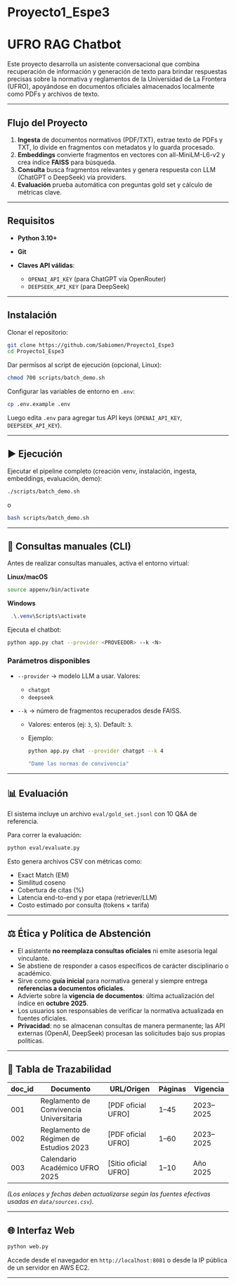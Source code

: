 # Proyecto1_Espe3
# UFRO RAG Chatbot

Este proyecto desarrolla un asistente conversacional que combina recuperación de información y generación de texto para brindar respuestas precisas sobre la normativa y reglamentos de la Universidad de La Frontera (UFRO), apoyándose en documentos oficiales almacenados localmente como PDFs y archivos de texto.

---

## Flujo del Proyecto

1. **Ingesta** de documentos normativos (PDF/TXT), extrae texto de PDFs y TXT, lo divide en fragmentos con metadatos y lo guarda procesado.
2. **Embeddings** convierte fragmentos en vectores con all-MiniLM-L6-v2 y crea índice **FAISS** para búsqueda.
3. **Consulta** busca fragmentos relevantes y genera respuesta con LLM (ChatGPT o DeepSeek) vía providers.
4. **Evaluación** prueba automática con preguntas gold set y cálculo de métricas clave.

---

## Requisitos

* **Python 3.10+**
* **Git**
* **Claves API válidas**:

  * `OPENAI_API_KEY` (para ChatGPT vía OpenRouter)
  * `DEEPSEEK_API_KEY` (para DeepSeek)

---

## Instalación

Clonar el repositorio:

```bash
git clone https://github.com/Sabiomen/Proyecto1_Espe3
cd Proyecto1_Espe3
```

Dar permisos al script de ejecución (opcional, Linux):

```bash
chmod 700 scripts/batch_demo.sh
```

Configurar las variables de entorno en `.env`:

```bash
cp .env.example .env
```

Luego edita `.env` para agregar tus API keys (`OPENAI_API_KEY`, `DEEPSEEK_API_KEY`).

---

## ▶️ Ejecución

Ejecutar el pipeline completo (creación venv, instalación, ingesta, embeddings, evaluación, demo):

```bash
./scripts/batch_demo.sh
```

o

```bash
bash scripts/batch_demo.sh
```

---

## 💬 Consultas manuales (CLI)

Antes de realizar consultas manuales, activa el entorno virtual:

**Linux/macOS**

```bash
source appenv/bin/activate
```

**Windows**

```powershell
 .\.venv\Scripts\activate
```

Ejecuta el chatbot:

```bash
python app.py chat --provider <PROVEEDOR> --k <N> 
```

### Parámetros disponibles

* `--provider` → modelo LLM a usar. Valores:

  * `chatgpt`
  * `deepseek`

* `--k` → número de fragmentos recuperados desde FAISS.

  * Valores: enteros (ej: `3`, `5`). Default: `3`.

  * Ejemplo:

    ```bash
    python app.py chat --provider chatgpt --k 4

    "Dame las normas de convivencia"
    ```

---

## 📊 Evaluación

El sistema incluye un archivo `eval/gold_set.jsonl` con 10 Q&A de referencia.

Para correr la evaluación:

```bash
python eval/evaluate.py
```

Esto genera archivos CSV con métricas como:

* Exact Match (EM)
* Similitud coseno
* Cobertura de citas (%)
* Latencia end-to-end y por etapa (retriever/LLM)
* Costo estimado por consulta (tokens × tarifa)

---

## ⚖️ Ética y Política de Abstención

* El asistente **no reemplaza consultas oficiales** ni emite asesoría legal vinculante.
* Se abstiene de responder a casos específicos de carácter disciplinario o académico.
* Sirve como **guía inicial** para normativa general y siempre entrega **referencias a documentos oficiales**.
* Advierte sobre la **vigencia de documentos**: última actualización del índice en **octubre 2025**.
* Los usuarios son responsables de verificar la normativa actualizada en fuentes oficiales.
* **Privacidad**: no se almacenan consultas de manera permanente; las API externas (OpenAI, DeepSeek) procesan las solicitudes bajo sus propias políticas.

---

## 📑 Tabla de Trazabilidad

| doc_id | Documento                               | URL/Origen           | Páginas | Vigencia  |
| ------ | --------------------------------------- | -------------------- | ------- | --------- |
| 001    | Reglamento de Convivencia Universitaria | [PDF oficial UFRO]   | 1–45    | 2023–2025 |
| 002    | Reglamento de Régimen de Estudios 2023  | [PDF oficial UFRO]   | 1–60    | 2023–2025 |
| 003    | Calendario Académico UFRO 2025          | [Sitio oficial UFRO] | 1–10    | Año 2025  |

*(Los enlaces y fechas deben actualizarse según las fuentes efectivas usadas en `data/sources.csv`).*

---

## 🌐 Interfaz Web

```bash
python web.py
```

Accede desde el navegador en `http://localhost:8081` o desde la IP pública de un servidor en AWS EC2.

---

